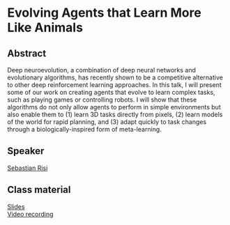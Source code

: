 # Evolving Agents that Learn More Like Animals

## Abstract

Deep neuroevolution, a combination of deep neural networks and evolutionary algorithms, has recently shown to be a competitive alternative to other deep reinforcement learning approaches. In this talk, I will present some of our work on creating agents that evolve to learn complex tasks, such as playing games or controlling robots. I will show that these algorithms do not only allow agents to perform in simple environments but also enable them to (1) learn 3D tasks directly from pixels, (2) learn models of the world for rapid planning, and (3) adapt quickly to task changes through a biologically-inspired form of meta-learning.

## Speaker

[Sebastian Risi](sebastian-risi.md)

## Class material

[Slides](class-material/evolving-agents/2021_risI_RL_school.pdf)   
[Video recording](https://us02web.zoom.us/rec/share/JbQjBBmjyShfeFlTzRrmzNIaudpXFm7zxqzyW5ShweyIXObRoddeCbQHVQu3HHk.o4MmIY1XbxKTfasR?startTime=1617874220000)

